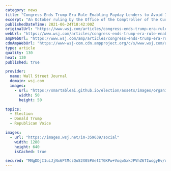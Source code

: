 ```yaml
---
category: news
title: "Congress Ends Trump-Era Rule Enabling Payday Lenders to Avoid Interest Rate Caps"
excerpt: "An October ruling by the Office of the Comptroller of the Currency enabled high-interest consumer lenders to attach themselves to banks and circumvent state-level interest rate caps."
publishedDateTime: 2021-06-24T18:42:00Z
originalUrl: "https://www.wsj.com/articles/congress-ends-trump-era-rule-enabling-payday-lenders-to-avoid-interest-rate-caps-11624563763?mod=lead_feature_below_a_pos1"
webUrl: "https://www.wsj.com/articles/congress-ends-trump-era-rule-enabling-payday-lenders-to-avoid-interest-rate-caps-11624563763?mod=lead_feature_below_a_pos1"
ampWebUrl: "https://www.wsj.com/amp/articles/congress-ends-trump-era-rule-enabling-payday-lenders-to-avoid-interest-rate-caps-11624563763"
cdnAmpWebUrl: "https://www-wsj-com.cdn.ampproject.org/c/s/www.wsj.com/amp/articles/congress-ends-trump-era-rule-enabling-payday-lenders-to-avoid-interest-rate-caps-11624563763"
type: article
quality: 130
heat: 130
published: true

provider:
  name: Wall Street Journal
  domain: wsj.com
  images:
    - url: "https://smartableai.github.io/election/assets/images/organizations/wsj.com-50x50.jpg"
      width: 50
      height: 50

topics:
  - Election
  - Donald Trump
  - Republican Voice

images:
  - url: "https://images.wsj.net/im-359639/social"
    width: 1280
    height: 640
    isCached: true

secured: "MNgDDjI1uLJjNx6PtMczQoS2X05PAetITGKPw+Voqw5xkJPVhZ6TIwogyEv/u1Fzph2AWpZ1gyLW63u1l9NHoCyvXcoM68fKA85N4EBVdJfM8TWCG+CdNUEZ7MJPpFMM0tK9vnTT5/IOi3EGcZh1jlwm3jPkl1CUYXr/BjScmCyUaxB7HYBkAkR1Bm8WmxCFV7r3dCbq8nisk4dkSpiH/Yr5W7bRgNedsiJz9Mzzhlsa+98Xcyyfk/wRuw8KArUlMKCR0mLa0J2qsC+dSQOjqqLx5Yr7IFCvC3miGCeq/Fi6B1k08coY5cFctvixdtZl6Wv6BbmhRoJAQtkU+VVqoXzCO2s+E9ImpUUXmeaHYd8=;KKtl1bgYkP68XgTEzmSP4w=="
---
```


